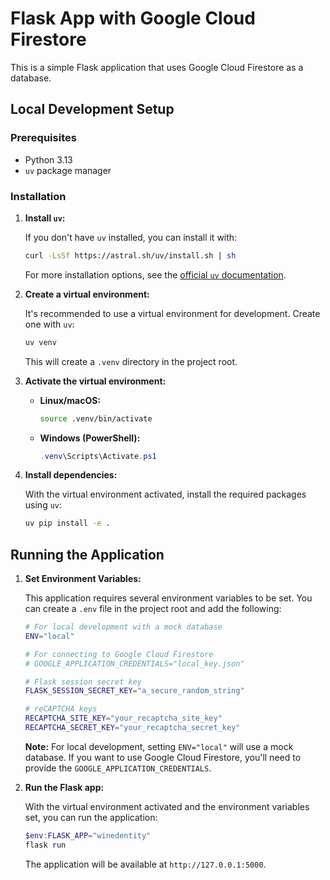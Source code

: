 # Flask App with Google Cloud Firestore

This is a simple Flask application that uses Google Cloud Firestore as a database. 

## Local Development Setup

### Prerequisites

*   Python 3.13
*   `uv` package manager

### Installation

1.  **Install `uv`:**

    If you don't have `uv` installed, you can install it with:

    ```bash
    curl -LsSf https://astral.sh/uv/install.sh | sh
    ```

    For more installation options, see the [official `uv` documentation](https://docs.astral.sh/uv/getting-started/installation/).

2.  **Create a virtual environment:**

    It's recommended to use a virtual environment for development. Create one with `uv`:

    ```bash
    uv venv
    ```

    This will create a `.venv` directory in the project root.

3.  **Activate the virtual environment:**

    *   **Linux/macOS:**
        ```bash
        source .venv/bin/activate
        ```
    *   **Windows (PowerShell):**
        ```powershell
        .venv\Scripts\Activate.ps1
        ```

4.  **Install dependencies:**

    With the virtual environment activated, install the required packages using `uv`:

    ```bash
    uv pip install -e .
    ```

## Running the Application

1.  **Set Environment Variables:**

    This application requires several environment variables to be set. You can create a `.env` file in the project root and add the following:

    ```bash
    # For local development with a mock database
    ENV="local"
    
    # For connecting to Google Cloud Firestore
    # GOOGLE_APPLICATION_CREDENTIALS="local_key.json"

    # Flask session secret key
    FLASK_SESSION_SECRET_KEY="a_secure_random_string"

    # reCAPTCHA keys
    RECAPTCHA_SITE_KEY="your_recaptcha_site_key"
    RECAPTCHA_SECRET_KEY="your_recaptcha_secret_key"
    ```
    
    **Note:** For local development, setting `ENV="local"` will use a mock database. If you want to use Google Cloud Firestore, you'll need to provide the `GOOGLE_APPLICATION_CREDENTIALS`.

2.  **Run the Flask app:**

    With the virtual environment activated and the environment variables set, you can run the application:

    ```powershell
    $env:FLASK_APP="winedentity"
    flask run
    ```

    The application will be available at `http://127.0.0.1:5000`.
